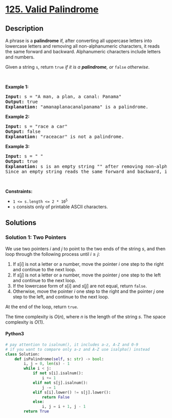# [125. Valid Palindrome](https://leetcode.com/problems/valid-palindrome)


## Description

<!-- description:start -->

<p>A phrase is a <strong>palindrome</strong> if, after converting all uppercase letters into lowercase letters and removing all non-alphanumeric characters, it reads the same forward and backward. Alphanumeric characters include letters and numbers.</p>

<p>Given a string <code>s</code>, return <code>true</code><em> if it is a <strong>palindrome</strong>, or </em><code>false</code><em> otherwise</em>.</p>

<p>&nbsp;</p>
<p><strong class="example">Example 1:</strong></p>

<pre>
<strong>Input:</strong> s = &quot;A man, a plan, a canal: Panama&quot;
<strong>Output:</strong> true
<strong>Explanation:</strong> &quot;amanaplanacanalpanama&quot; is a palindrome.
</pre>

<p><strong class="example">Example 2:</strong></p>

<pre>
<strong>Input:</strong> s = &quot;race a car&quot;
<strong>Output:</strong> false
<strong>Explanation:</strong> &quot;raceacar&quot; is not a palindrome.
</pre>

<p><strong class="example">Example 3:</strong></p>

<pre>
<strong>Input:</strong> s = &quot; &quot;
<strong>Output:</strong> true
<strong>Explanation:</strong> s is an empty string &quot;&quot; after removing non-alphanumeric characters.
Since an empty string reads the same forward and backward, it is a palindrome.
</pre>

<p>&nbsp;</p>
<p><strong>Constraints:</strong></p>

<ul>
	<li><code>1 &lt;= s.length &lt;= 2 * 10<sup>5</sup></code></li>
	<li><code>s</code> consists only of printable ASCII characters.</li>
</ul>

<!-- description:end -->

## Solutions

<!-- solution:start -->

### Solution 1: Two Pointers

We use two pointers $i$ and $j$ to point to the two ends of the string $s$, and then loop through the following process until $i \geq j$:

1. If $s[i]$ is not a letter or a number, move the pointer $i$ one step to the right and continue to the next loop.
2. If $s[j]$ is not a letter or a number, move the pointer $j$ one step to the left and continue to the next loop.
3. If the lowercase form of $s[i]$ and $s[j]$ are not equal, return `false`.
4. Otherwise, move the pointer $i$ one step to the right and the pointer $j$ one step to the left, and continue to the next loop.

At the end of the loop, return `true`.

The time complexity is $O(n)$, where $n$ is the length of the string $s$. The space complexity is $O(1)$.

<!-- tabs:start -->

#### Python3

```python
# pay attention to isalnum(), it includes a-z, A-Z and 0-9
# if you want to compare only a-z and A-Z use isalpha() instead
class Solution:
    def isPalindrome(self, s: str) -> bool:
        i, j = 0, len(s) - 1
        while i < j:
            if not s[i].isalnum():
                i += 1
            elif not s[j].isalnum():
                j -= 1
            elif s[i].lower() != s[j].lower():
                return False
            else:
                i, j = i + 1, j - 1
        return True
```

